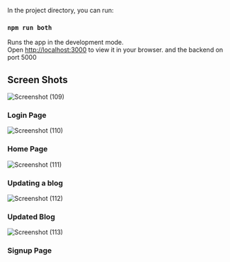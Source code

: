 

In the project directory, you can run:

### `npm run both`

Runs the app in the development mode.\
Open [http://localhost:3000](http://localhost:3000) to view it in your browser.
and the backend on port 5000

## Screen Shots


![Screenshot (109)](https://user-images.githubusercontent.com/91051053/191572907-f26a7c90-d253-4955-8900-d1d25cb1f050.png)
### Login Page
![Screenshot (110)](https://user-images.githubusercontent.com/91051053/191572918-abaa5fac-0671-44ec-a6ac-31fa4f2933ab.png)
### Home Page
![Screenshot (111)](https://user-images.githubusercontent.com/91051053/191572924-dcaac167-5680-445a-8db4-08a918c07d23.png)
### Updating a blog
![Screenshot (112)](https://user-images.githubusercontent.com/91051053/191572932-50b7a508-6579-4cea-8ad8-dae66be148fd.png)
### Updated Blog
![Screenshot (113)](https://user-images.githubusercontent.com/91051053/191572937-903a9af5-e9ac-4a2c-bb6c-e67028e04bb9.png)
### Signup Page
